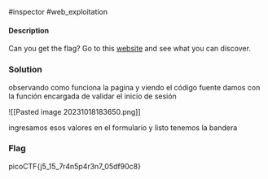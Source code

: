 #inspector #web_exploitation 
#### Description
Can you get the flag? Go to this [website](http://saturn.picoctf.net:50920/) and see what you can discover.

### Solution

observando como funciona la pagina y viendo el código fuente damos con la función encargada de validar el inicio de sesión 

![[Pasted image 20231018183650.png]]

ingresamos esos valores en el formulario y listo tenemos la bandera
### Flag
picoCTF{j5_15_7r4n5p4r3n7_05df90c8}